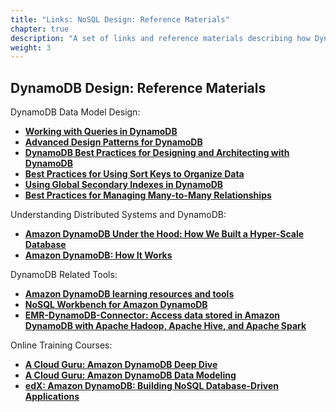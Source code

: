 ```yaml
---
title: "Links: NoSQL Design: Reference Materials"
chapter: true
description: "A set of links and reference materials describing how DynamoDB works and best practices for building data models."
weight: 3
---
```


## DynamoDB Design: Reference Materials

DynamoDB Data Model Design:
- **[Working with Queries in DynamoDB](https://docs.aws.amazon.com/amazondynamodb/latest/developerguide/Query.html)**
- **[Advanced Design Patterns for DynamoDB](https://www.youtube.com/watch?v=6yqfmXiZTlM&list=PL_EDAAla3DXWy4GW_gnmaIs0PFvEklEB7)**
- **[DynamoDB Best Practices for Designing and Architecting with DynamoDB](https://docs.aws.amazon.com/amazondynamodb/latest/developerguide/best-practices.html)**
- **[Best Practices for Using Sort Keys to Organize Data](https://docs.aws.amazon.com/amazondynamodb/latest/developerguide/bp-sort-keys.html)**
- **[Using Global Secondary Indexes in DynamoDB](https://docs.aws.amazon.com/amazondynamodb/latest/developerguide/GSI.html)**
- **[Best Practices for Managing Many-to-Many Relationships](https://docs.aws.amazon.com/amazondynamodb/latest/developerguide/bp-adjacency-graphs.html)**

Understanding Distributed Systems and DynamoDB:
- **[Amazon DynamoDB Under the Hood: How We Built a Hyper-Scale Database](https://www.youtube.com/watch?v=yvBR71D0nAQ)**
- **[Amazon DynamoDB: How It Works](https://docs.aws.amazon.com/amazondynamodb/latest/developerguide/HowItWorks.html)**

DynamoDB Related Tools:
- **[Amazon DynamoDB learning resources and tools](https://docs.aws.amazon.com/amazondynamodb/latest/developerguide/AdditionalResources.html)** 
- **[NoSQL Workbench for Amazon DynamoDB](https://docs.aws.amazon.com/amazondynamodb/latest/developerguide/workbench.html)**
- **[EMR-DynamoDB-Connector: Access data stored in Amazon DynamoDB with Apache Hadoop, Apache Hive, and Apache Spark](https://github.com/awslabs/emr-dynamodb-connector)**

Online Training Courses:
- **[A Cloud Guru: Amazon DynamoDB Deep Dive](https://acloudguru.com/course/amazon-dynamodb-deep-dive/)**
- **[A Cloud Guru: Amazon DynamoDB Data Modeling](https://acloudguru.com/course/amazon-dynamodb-data-modeling/)**
- **[edX: Amazon DynamoDB: Building NoSQL Database-Driven Applications](https://www.edx.org/course/amazon-dynamodb-building-nosql-database-driven-app)**

